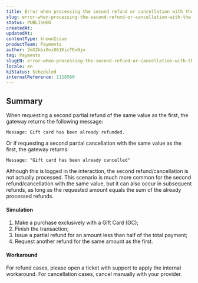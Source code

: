 ```yaml
---
title: Error when processing the second refund or cancellation with the same value as the first
slug: error-when-processing-the-second-refund-or-cancellation-with-the-same-value-as-the-first
status: PUBLISHED
createdAt: 
updatedAt: 
contentType: knownIssue
productTeam: Payments
author: 2mXZkbi0oi061KicTExNjo
tag: Payments
slugEN: error-when-processing-the-second-refund-or-cancellation-with-the-same-value-as-the-first
locale: en
kiStatus: Scheduled
internalReference: 1118560
---
```


## Summary


When requesting a second partial refund of the same value as the first, the gateway returns the following message:

    Message: Gift card has been already refunded.


Or if requesting a second partial cancellation with the same value as the first, the gateway returns:

    Message: "Gift card has been already cancelled"


Although this is logged in the interaction, the second refund/cancellation is not actually processed.
This scenario is much more common for the second refund/cancellation with the same value, but it can also occur in subsequent refunds, as long as the requested amount equals the sum of the already processed refunds.


#### Simulation



1. Make a purchase exclusively with a Gift Card (GC);
2. Finish the transaction;
3. Issue a partial refund for an amount less than half of the total payment;
4. Request another refund for the same amount as the first.


#### Workaround


For refund cases, please open a ticket with support to apply the internal workaround.
For cancellation cases, cancel manually with your provider.


